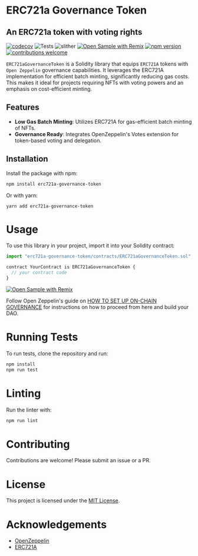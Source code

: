 # ERC721a Governance Token
## An ERC721a token with voting rights
[![codecov](https://codecov.io/gh/SpiralOutDotEu/ERC721aGovernanceToken/graph/badge.svg?token=IPH9AJXRLC)](https://codecov.io/gh/SpiralOutDotEu/ERC721aGovernanceToken)
![Tests](https://github.com/SpiralOutDotEu/ERC721aGovernanceToken/actions/workflows/test.yml/badge.svg)
![slither](https://github.com/SpiralOutDotEu/ERC721aGovernanceToken/actions/workflows/slither_analysis.yml/badge.svg)
[![Open Sample with Remix](https://img.shields.io/badge/Remix-Open%20Sample-blue)](https://remix.ethereum.org/#url=https://gist.githubusercontent.com/SpiralOutDotEu/1a57cfeabb06dd3691aa6e80f482507a/raw/e31da5698bc83829c7ef18381b380fdb83b4f228/TheToken.sol&lang=en&optimize=false&runs=200&evmVersion=null&version=soljson-v0.8.20+commit.a1b79de6.js)
[![npm version](https://badge.fury.io/js/erc721a-governance-token.svg)](https://badge.fury.io/js/erc721a-governance-token)
[![contributions welcome](https://img.shields.io/badge/contributions-welcome-brightgreen.svg?style=flat)](https://github.com/dwyl/esta/issues)



`ERC721aGovernanceToken` is a Solidity library that equips `ERC721A` tokens with `Open Zeppelin` governance capabilities. It leverages the ERC721A implementation for efficient batch minting, significantly reducing gas costs. This makes it ideal for projects requiring NFTs with voting powers and an emphasis on cost-efficient minting.

## Features

- **Low Gas Batch Minting**: Utilizes ERC721A for gas-efficient batch minting of NFTs.
- **Governance Ready**: Integrates OpenZeppelin's Votes extension for token-based voting and delegation.

## Installation

Install the package with npm:

```sh
npm install erc721a-governance-token
```
Or with yarn:
```
yarn add erc721a-governance-token
```

# Usage

To use this library in your project, import it into your Solidity contract:
```js
import "erc721a-governance-token/contracts/ERC721aGovernanceToken.sol";

contract YourContract is ERC721aGovernanceToken {
  // your contract code
}
```
[![Open Sample with Remix](https://img.shields.io/badge/Remix-Open%20Sample-blue)](https://remix.ethereum.org/#url=https://gist.githubusercontent.com/SpiralOutDotEu/1a57cfeabb06dd3691aa6e80f482507a/raw/e31da5698bc83829c7ef18381b380fdb83b4f228/TheToken.sol&lang=en&optimize=false&runs=200&evmVersion=null&version=soljson-v0.8.20+commit.a1b79de6.js)

Follow Open Zeppelin's guide on [HOW TO SET UP ON-CHAIN GOVERNANCE](https://docs.openzeppelin.com/contracts/5.x/governance#governor) for instructions on how to proceed from here and build your DAO.

# Running Tests
To run tests, clone the repository and run:
```sh
npm install
npm run test
```

# Linting
Run the linter with:
```sh
npm run lint
```

# Contributing
Contributions are welcome! Please submit an issue or a PR.

# License

This project is licensed under the [MIT License](https://github.com/SpiralOutDotEu/ERC721aGovernanceToken/blob/master/LICENCE).

# Acknowledgements

* [OpenZeppelin](https://github.com/OpenZeppelin/openzeppelin-contracts)
* [ERC721A](https://github.com/chiru-labs/ERC721A)